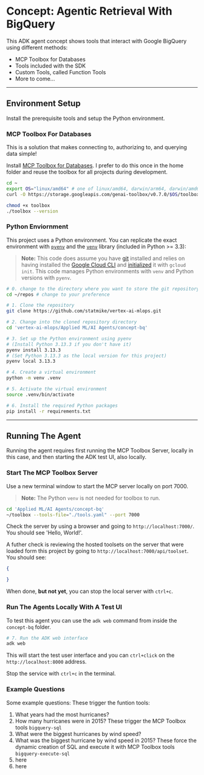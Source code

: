 # Concept: Agentic Retrieval With BigQuery

This ADK agent concept shows tools that interact with Google BigQuery using different methods:
- MCP Toolbox for Databases
- Tools included with the SDK
- Custom Tools, called Function Tools
- More to come...

---
## Environment Setup

Install the prerequisite tools and setup the Python environment.

### MCP Toolbox For Databases

This is a solution that makes connecting to, authorizing to, and querying data simple!

Install [MCP Toolbox for Databases](https://googleapis.github.io/genai-toolbox/getting-started/introduction/).  I prefer to do this once in the home folder and reuse the toolbox for all projects during development.

```bash
cd ~
export OS="linux/amd64" # one of linux/amd64, darwin/arm64, darwin/amd64, or windows/amd64
curl -O https://storage.googleapis.com/genai-toolbox/v0.7.0/$OS/toolbox

chmod +x toolbox
./toolbox --version
```

### Python Enviornment

This project uses a Python environment.  You can replicate the exact environment with [`pyenv`](https://github.com/pyenv/pyenv) and the [`venv`](https://docs.python.org/3/library/venv.html) library (included in Python >= 3.3):

> **Note:** This code does assume you have [git](https://github.com/git-guides/install-git) installed and relies on having installed the [Google Cloud CLI](https://cloud.google.com/sdk/docs/install) and [initialized](https://cloud.google.com/sdk/docs/initializing) it with `gcloud init`.  This code manages Python environments with `venv` and Python versions with `pyenv`.

```bash
# 0. change to the directory where you want to store the git repository:
cd ~/repos # change to your preference

# 1. Clone the repository
git clone https://github.com/statmike/vertex-ai-mlops.git

# 2. Change into the cloned repository directory
cd 'vertex-ai-mlops/Applied ML/AI Agents/concept-bq'

# 3. Set up the Python environment using pyenv
# (Install Python 3.13.3 if you don't have it)
pyenv install 3.13.3
# (Set Python 3.13.3 as the local version for this project)
pyenv local 3.13.3

# 4. Create a virtual environment
python -m venv .venv

# 5. Activate the virtual environment
source .venv/bin/activate

# 6. Install the required Python packages
pip install -r requirements.txt
```

---
## Running The Agent

Running the agent requires first running the MCP Toolbox Server, locally in this case, and then starting the ADK test UI, also locally.

### Start The MCP Toolbox Server

Use a new terminal window to start the MCP server locally on port 7000.  

> **Note:** The Python `venv` is not needed for toolbox to run.

```bash
cd 'Applied ML/AI Agents/concept-bq'
~/toolbox --tools-file="./tools.yaml" --port 7000
```

Check the server by using a browser and going to `http://localhost:7000/`.  You should see 'Hello, World!'.

A futher check is reviewing the hosted toolsets on the server that were loaded form this project by going to `http://localhost:7000/api/toolset`.  You should see:

```json
{

}
```

When done, **but not yet**, you can stop the local server with `ctrl+c`.

### Run The Agents Locally With A Test UI

To test this agent you can use the `adk web` command from inside the `concept-bq` folder. 

```bash
# 7. Run the ADK web interface
adk web
```

This will start the test user interface and you can `ctrl+click` on the `http://localhost:8000` address.

Stop the service with `ctrl+c` in the terminal.

### Example Questions

Some example questions:
These trigger the funtion tools:
1.  What years had the most hurricanes?
2.  How many hurricanes were in 2015?
These trigger the MCP Toolbox tools `bigquery-sql`
3.  What were the biggest hurricanes by wind speed?
4.  What was the biggest hurricane by wind speed in 2015?
These force the dynamic creation of SQL and execute it with MCP Toolbox tools `bigquery-execute-sql`
5. here
6. here